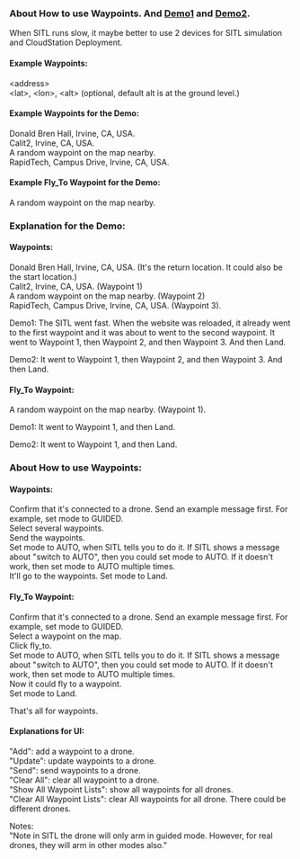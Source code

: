 
### About How to use Waypoints. And [Demo1](https://youtu.be/aSjZk-p0Dkg) and [Demo2](https://youtu.be/mtgL0nYEi3Y).

When SITL runs slow, it maybe better to use 2 devices for SITL simulation and CloudStation Deployment.

#### Example Waypoints:
\<address\> \
\<lat\>, \<lon\>, \<alt\> (optional, default alt is at the ground level.) 

#### Example Waypoints for the Demo: 
Donald Bren Hall, Irvine, CA, USA. \
Calit2, Irvine, CA, USA. \
A random waypoint on the map nearby. \
RapidTech, Campus Drive, Irvine, CA, USA. 

#### Example Fly_To Waypoint for the Demo: 
A random waypoint on the map nearby.

### Explanation for the Demo:

#### Waypoints:

Donald Bren Hall, Irvine, CA, USA. (It's the return location. It could also be the start location.) \
Calit2, Irvine, CA, USA. (Waypoint 1) \
A random waypoint on the map nearby. (Waypoint 2) \
RapidTech, Campus Drive, Irvine, CA, USA. (Waypoint 3).

Demo1: The SITL went fast. When the website was reloaded, it already went to the first waypoint and it was about to went to the second waypoint. It went to Waypoint 1, then Waypoint 2, and then Waypoint 3. And then Land.

Demo2: It went to Waypoint 1, then Waypoint 2, and then Waypoint 3. And then Land.

#### Fly_To Waypoint:

A random waypoint on the map nearby. (Waypoint 1).

Demo1: It went to Waypoint 1, and then Land.

Demo2: It went to Waypoint 1, and then Land.

### About How to use Waypoints:

#### Waypoints:

Confirm that it's connected to a drone. Send an example message first. For example, set mode to GUIDED. \
Select several waypoints. \
Send the waypoints. \
Set mode to AUTO, when SITL tells you to do it. If SITL shows a message about "switch to AUTO", then you could set mode to AUTO. If it doesn't work, then set mode to AUTO multiple times. \
It'll go to the waypoints.
Set mode to Land.

#### Fly_To Waypoint:

Confirm that it's connected to a drone. Send an example message first. For example, set mode to GUIDED. \
Select a waypoint on the map. \
Click fly_to. \
Set mode to AUTO, when SITL tells you to do it. If SITL shows a message about "switch to AUTO", then you could set mode to AUTO. If it doesn't work, then set mode to AUTO multiple times. \
Now it could fly to a waypoint. \
Set mode to Land.

That's all for waypoints.

#### Explanations for UI:
"Add": add a waypoint to a drone. \
"Update": update waypoints to a drone. \
"Send": send waypoints to a drone. \
"Clear All": clear all waypoint to a drone. \
"Show All Waypoint Lists": show all waypoints for all drones. \
"Clear All Waypoint Lists": clear All waypoints for all drone. 
There could be different drones. 

Notes: \
"Note in SITL the drone will only arm in guided mode. However, for real drones, they will arm in other modes also."

